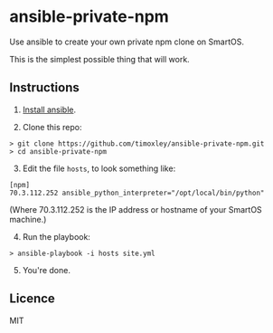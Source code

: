 # ansible-private-npm

Use ansible to create your own private npm clone on SmartOS.

This is the simplest possible thing that will work.

## Instructions

1. [Install ansible](http://www.ansibleworks.com/docs/intro_installation.html).

2. Clone this repo:

```
> git clone https://github.com/timoxley/ansible-private-npm.git
> cd ansible-private-npm
```

3. Edit the file `hosts`, to look something like:

```
[npm]
70.3.112.252 ansible_python_interpreter="/opt/local/bin/python"
```

(Where 70.3.112.252 is the IP address or hostname of your SmartOS
machine.)

4. Run the playbook:

```
> ansible-playbook -i hosts site.yml
```

5. You're done.

## Licence

MIT
